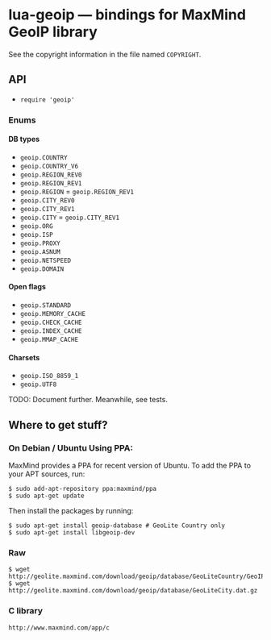 lua-geoip — bindings for MaxMind GeoIP library
==============================================

See the copyright information in the file named `COPYRIGHT`.

## API

* `require 'geoip'`

### Enums

#### DB types

* `geoip.COUNTRY`
* `geoip.COUNTRY_V6`
* `geoip.REGION_REV0`
* `geoip.REGION_REV1`
* `geoip.REGION` = `geoip.REGION_REV1`
* `geoip.CITY_REV0`
* `geoip.CITY_REV1`
* `geoip.CITY` = `geoip.CITY_REV1`
* `geoip.ORG`
* `geoip.ISP`
* `geoip.PROXY`
* `geoip.ASNUM`
* `geoip.NETSPEED`
* `geoip.DOMAIN`

#### Open flags

* `geoip.STANDARD`
* `geoip.MEMORY_CACHE`
* `geoip.CHECK_CACHE`
* `geoip.INDEX_CACHE`
* `geoip.MMAP_CACHE`

#### Charsets

* `geoip.ISO_8859_1`
* `geoip.UTF8`

TODO: Document further. Meanwhile, see tests.

## Where to get stuff?

### On Debian / Ubuntu Using PPA:

MaxMind provides a PPA for recent version of Ubuntu. To add the PPA to your
APT sources, run:

    $ sudo add-apt-repository ppa:maxmind/ppa
    $ sudo apt-get update

Then install the packages by running:

    $ sudo apt-get install geoip-database # GeoLite Country only
    $ sudo apt-get install libgeoip-dev

### Raw

    $ wget http://geolite.maxmind.com/download/geoip/database/GeoLiteCountry/GeoIP.dat.gz
    $ wget http://geolite.maxmind.com/download/geoip/database/GeoLiteCity.dat.gz

### C library

    http://www.maxmind.com/app/c
